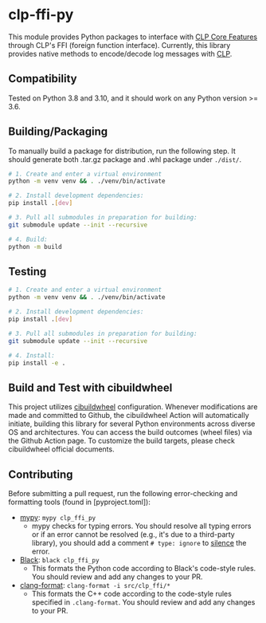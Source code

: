 # clp-ffi-py

This module provides Python packages to interface with [CLP Core Features][1]
through CLP's FFI (foreign function interface).
Currently, this library provides native methods to encode/decode log messages with [CLP][2].

## Compatibility

Tested on Python 3.8 and 3.10, and it should work on any Python version >= 3.6.

## Building/Packaging

To manually build a package for distribution, run the following step.
It should generate both .tar.gz package and .whl package under `./dist/`.

```bash
# 1. Create and enter a virtual environment
python -m venv venv && . ./venv/bin/activate

# 2. Install development dependencies:
pip install .[dev]

# 3. Pull all submodules in preparation for building:
git submodule update --init --recursive

# 4. Build:
python -m build
```

## Testing

```bash
# 1. Create and enter a virtual environment
python -m venv venv && . ./venv/bin/activate

# 2. Install development dependencies:
pip install .[dev]

# 3. Pull all submodules in preparation for building:
git submodule update --init --recursive

# 4. Install:
pip install -e .
```

## Build and Test with cibuildwheel

This project utilizes [cibuildwheel][7] configuration.
Whenever modifications are made and committed to Github,
the cibuildwheel Action will automatically initiate,
building this library for several Python environments across diverse OS and architectures.
You can access the build outcomes (wheel files) via the Github Action page.
To customize the build targets, please check cibuildwheel official documents.

## Contributing

Before submitting a pull request, run the following error-checking
and formatting tools (found in [pyproject.toml]):

* [mypy][3]: `mypy clp_ffi_py`
  * mypy checks for typing errors. You should resolve all typing errors or if an
    error cannot be resolved (e.g., it's due to a third-party library), you
    should add a comment `# type: ignore` to [silence][4] the error.
* [Black][5]: `black clp_ffi_py`
  * This formats the Python code according to Black's code-style rules. You should
    review and add any changes to your PR.
* [clang-format][6]: `clang-format -i src/clp_ffi/*`
  * This formats the C++ code according to the code-style rules specified in `.clang-format`.
    You should review and add any changes to your PR.

[1]: https://github.com/y-scope/clp/tree/main/components/core
[2]: https://github.com/y-scope/clp
[3]: https://mypy.readthedocs.io/en/stable/index.html
[4]: https://mypy.readthedocs.io/en/stable/common_issues.html#spurious-errors-and-locally-silencing-the-checker
[5]: https://black.readthedocs.io/en/stable/index.html
[6]: https://clang.llvm.org/docs/ClangFormatStyleOptions.html
[7]: https://cibuildwheel.readthedocs.io/en/stable/
